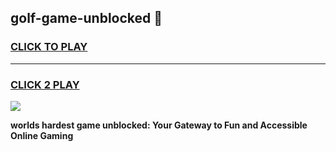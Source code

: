
## golf-game-unblocked 👋
<h3>
<a href="https://premium.freeplayer.one?title=golf-game-unblocked&ref=14F">CLICK TO PLAY</a></h3>
<hr>

<h3>
<a href="https://premium.freeplayer.one?title=golf-game-unblocked&ref=14F">CLICK 2 PLAY</a>
  
</h3>

<a href="https://premium.freeplayer.one?title=golf-game-unblocked&ref=12F/"><img src="https://clearcache.store/games.png"></a>


**worlds hardest game unblocked: Your Gateway to Fun and Accessible Online Gaming**
